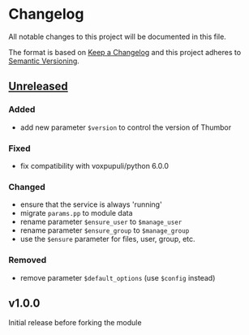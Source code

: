 # Changelog

All notable changes to this project will be documented in this file.

The format is based on [Keep a Changelog](http://keepachangelog.com/en/1.0.0/)
and this project adheres to [Semantic Versioning](http://semver.org/spec/v2.0.0.html).

## [Unreleased]

### Added
* add new parameter `$version` to control the version of Thumbor

### Fixed
* fix compatibility with voxpupuli/python 6.0.0

### Changed
* ensure that the service is always 'running'
* migrate `params.pp` to module data
* rename parameter `$ensure_user` to `$manage_user`
* rename parameter `$ensure_group` to `$manage_group`
* use the `$ensure` parameter for files, user, group, etc.

### Removed
* remove parameter `$default_options` (use `$config` instead)

## v1.0.0
Initial release before forking the module

[Unreleased]: https://github.com/markt-de/puppet-thumbor/compare/v1.0.0...HEAD
